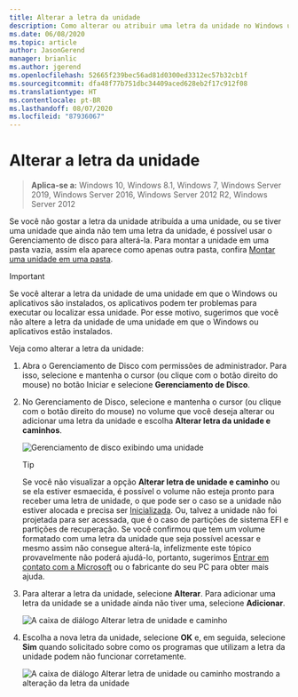 ```yaml
---
title: Alterar a letra da unidade
description: Como alterar ou atribuir uma letra da unidade no Windows usando o Gerenciamento de disco.
ms.date: 06/08/2020
ms.topic: article
author: JasonGerend
manager: brianlic
ms.author: jgerend
ms.openlocfilehash: 52665f239bec56ad81d0300ed3312ec57b32cb1f
ms.sourcegitcommit: dfa48f77b751dbc34409aced628eb2f17c912f08
ms.translationtype: HT
ms.contentlocale: pt-BR
ms.lasthandoff: 08/07/2020
ms.locfileid: "87936067"
---
```

# <a name="change-a-drive-letter"></a>Alterar a letra da unidade

> **Aplica-se a:** Windows 10, Windows 8.1, Windows 7, Windows Server 2019, Windows Server 2016, Windows Server 2012 R2, Windows Server 2012

Se você não gostar a letra da unidade atribuída a uma unidade, ou se tiver uma unidade que ainda não tem uma letra da unidade, é possível usar o Gerenciamento de disco para alterá-la. Para montar a unidade em uma pasta vazia, assim ela aparece como apenas outra pasta, confira [Montar uma unidade em uma pasta](assign-a-mount-point-folder-path-to-a-drive.md).

> [!IMPORTANT]
> Se você alterar a letra da unidade de uma unidade em que o Windows ou aplicativos são instalados, os aplicativos podem ter problemas para executar ou localizar essa unidade. Por esse motivo, sugerimos que você não altere a letra da unidade de uma unidade em que o Windows ou aplicativos estão instalados.

Veja como alterar a letra da unidade:

1. Abra o Gerenciamento de Disco com permissões de administrador.
    Para isso, selecione e mantenha o cursor (ou clique com o botão direito do mouse) no botão Iniciar e selecione **Gerenciamento de Disco**.
1. No Gerenciamento de Disco, selecione e mantenha o cursor (ou clique com o botão direito do mouse) no volume que você deseja alterar ou adicionar uma letra da unidade e escolha **Alterar letra da unidade e caminhos**.

    ![Gerenciamento de disco exibindo uma unidade](media/change-drive-letter.png)
    > [!TIP]
    > Se você não visualizar a opção **Alterar letra de unidade e caminho** ou se ela estiver esmaecida, é possível o volume não esteja pronto para receber uma letra de unidade, o que pode ser o caso se a unidade não estiver alocada e precisa ser [Inicializada](initialize-new-disks.md). Ou, talvez a unidade não foi projetada para ser acessada, que é o caso de partições de sistema EFI e partições de recuperação. Se você confirmou que tem um volume formatado com uma letra da unidade que seja possível acessar e mesmo assim não consegue alterá-la, infelizmente este tópico provavelmente não poderá ajudá-lo, portanto, sugerimos [Entrar em contato com a Microsoft](https://support.microsoft.com/contactus/) ou o fabricante do seu PC para obter mais ajuda.

1. Para alterar a letra da unidade, selecione **Alterar**. Para adicionar uma letra da unidade se a unidade ainda não tiver uma, selecione **Adicionar**.

    ![A caixa de diálogo Alterar letra de unidade e caminho](media/change-drive-letter2.png)
1. Escolha a nova letra da unidade, selecione **OK** e, em seguida, selecione **Sim** quando solicitado sobre como os programas que utilizam a letra da unidade podem não funcionar corretamente.

    ![A caixa de diálogo Alterar letra de unidade ou caminho mostrando a alteração da letra da unidade](media/change-drive-letter3.png)
